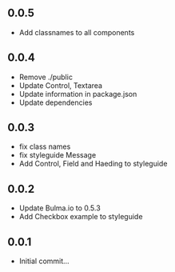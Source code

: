 ## 0.0.5

* Add classnames to all components

## 0.0.4

* Remove ./public
* Update Control, Textarea
* Update information in package.json
* Update dependencies

## 0.0.3

* fix class names
* fix styleguide Message
* Add Control, Field and Haeding to styleguide

## 0.0.2

* Update Bulma.io to 0.5.3
* Add Checkbox example to styleguide

## 0.0.1

* Initial commit...
